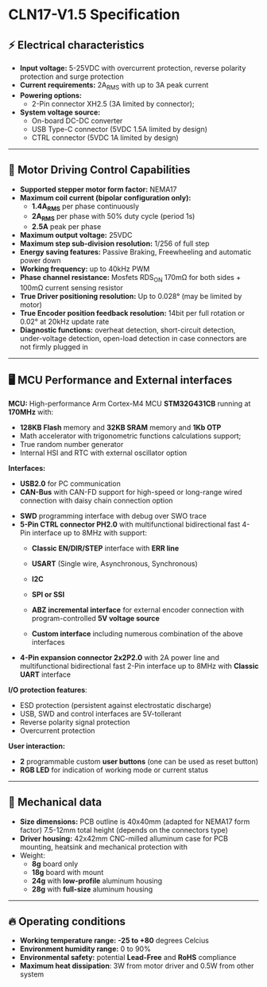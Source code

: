 # CLN17-V1.5 Specification

## ⚡ Electrical characteristics

- **Input voltage:** 5-25VDC with overcurrent protection, reverse polarity protection and surge protection
- **Current requirements:** 2A<sub>RMS</sub> with up to 3A peak current
- **Powering options:**
	- 2-Pin connector XH2.5 (3A limited by connector); 
- **System voltage source:** 
	- On-board DC-DC converter
	- USB Type-C connector (5VDC 1.5A limited by design)
	- CTRL connector (5VDC 1A limited by design)


------

## 🔄 Motor Driving Control Capabilities

- **Supported stepper motor form factor:** NEMA17
- **Maximum coil current (bipolar configuration only):**
	- **1.4A<sub>RMS</sub>** per phase continuously
	- **2A<sub>RMS</sub>** per phase with 50% duty cycle (period 1s)
	- **2.5A** peak per phase
- **Maximum output voltage:** 25VDC
- **Maximum step sub-division resolution:** 1/256 of full step
- **Energy saving features:** Passive Braking, Freewheeling and automatic power down
- **Working frequency:** up to 40kHz PWM
- **Phase channel resistance:** Mosfets RDS<sub>ON</sub> 170mΩ for both sides + 100mΩ current sensing resistor
- **True Driver positioning resolution:** Up to 0.028° (may be limited by motor)
- **True Encoder position feedback resolution:** 14bit per full rotation or 0.02° at 20kHz update rate
- **Diagnostic functions:** overheat detection, short-circuit detection, under-voltage detection, open-load detection in case connectors are not firmly plugged in

------

## 🖥️ MCU Performance and External interfaces

**MCU:** High-performance Arm Cortex-M4 MCU **STM32G431CB** running at **170MHz** with:

* **128KB Flash** memory and **32KB SRAM** memory and **1Kb OTP**
* Math accelerator with trigonometric functions calculations support;
* True random number generator
* Internal HSI and RTC with external oscillator option

**Interfaces:**

* **USB2.0** for PC communication
* **CAN-Bus** with CAN-FD support for high-speed or long-range wired connection with daisy chain connection option

- **SWD** programming interface with debug over SWO trace
- **5-Pin CTRL connector PH2.0** with multifunctional bidirectional fast 4-Pin interface up to 8MHz with support:
  * **Classic EN/DIR/STEP** interface with **ERR line**

  * **USART** (Single wire, Asynchronous, Synchronous)

  * **I2C**

  * **SPI or SSI**

  * **ABZ incremental interface** for external encoder connection with program-controlled **5V voltage source**

  * **Custom interface** including numerous combination of the above interfaces
- **4-Pin expansion connector 2x2P2.0** with 2A power line and multifunctional bidirectional fast 2-Pin interface up to 8MHz with **Classic UART** interface

**I/O protection features**:

* ESD protection (persistent against electrostatic discharge)
* USB, SWD and control interfaces are 5V-tollerant
* Reverse polarity signal protection
* Overcurrent protection

**User interaction:**

*  **2** programmable custom **user buttons** (one can be used as reset button)
*  **RGB LED** for indication of working mode or current status

------

## 📏 Mechanical data

- **Size dimensions:** PCB outline is 40x40mm (adapted for NEMA17 form factor) 7.5-12mm total height (depends on the connectors type)
- **Driver housing:** 42x42mm CNC-milled alluminum case for PCB mounting, heatsink and mechanical protection with
- Weight: 
	- **8g**   board only
	- **18g** board with mount
	- **24g** with **low-profile** aluminum housing
	- **28g** with **full-size** aluminum housing

------

## 🔥 Operating conditions

* **Working temperature range:** **-25 to +80** degrees Celcius
* **Environment humidity range:** 0 to 90%
* **Environmental safety:** potential **Lead-Free** and **RoHS** compliance
* **Maximum heat dissipation**: 3W from motor driver and 0.5W from other system
